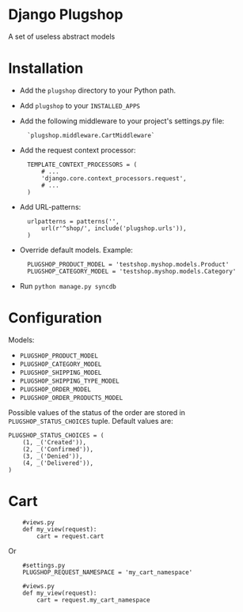 Django Plugshop
===============

A set of useless abstract models

Installation
============

* Add the `plugshop` directory to your Python path.

* Add `plugshop` to your `INSTALLED_APPS`

* Add the following middleware to your project's settings.py file:

        `plugshop.middleware.CartMiddleware`

* Add the request context processor:

        TEMPLATE_CONTEXT_PROCESSORS = (
            # ...
            'django.core.context_processors.request',
            # ...
        )
        
* Add URL-patterns:

        urlpatterns = patterns('',  
            url(r'^shop/', include('plugshop.urls')),  
        )

* Override default models. Example:

        PLUGSHOP_PRODUCT_MODEL = 'testshop.myshop.models.Product'  
        PLUGSHOP_CATEGORY_MODEL = 'testshop.myshop.models.Category'
    
* Run `python manage.py syncdb`


Configuration
=============

Models:

* `PLUGSHOP_PRODUCT_MODEL`
* `PLUGSHOP_CATEGORY_MODEL`
* `PLUGSHOP_SHIPPING_MODEL`
* `PLUGSHOP_SHIPPING_TYPE_MODEL`
* `PLUGSHOP_ORDER_MODEL`
* `PLUGSHOP_ORDER_PRODUCTS_MODEL`

Possible values of the status of the order are stored in `PLUGSHOP_STATUS_CHOICES` tuple. Default values are:
    
    PLUGSHOP_STATUS_CHOICES = (
        (1, _('Created')),
        (2, _('Confirmed')),
        (3, _('Denied')),
        (4, _('Delivered')),
    )
    
Cart
====

        #views.py
        def my_view(request):
            cart = request.cart
    
Or
    
        #settings.py
        PLUGSHOP_REQUEST_NAMESPACE = 'my_cart_namespace'
        
        #views.py
        def my_view(request):
            cart = request.my_cart_namespace
